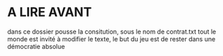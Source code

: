 A LIRE AVANT
=============

dans ce dossier pousse la consitution, sous le nom de contrat.txt
tout le monde est invité à modifier le texte, le but du jeu est de rester dans une démocratie absolue

